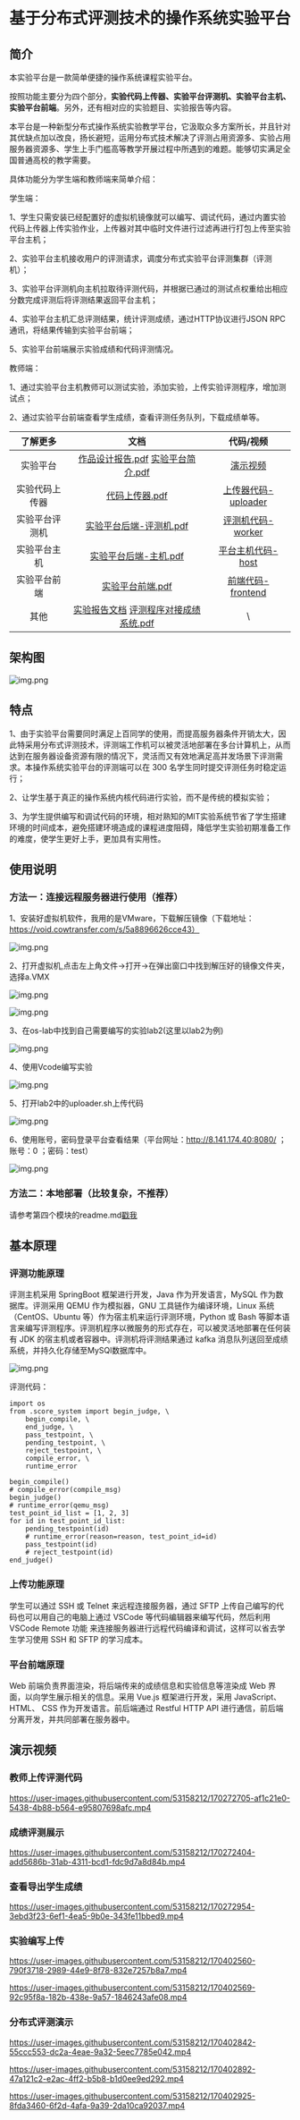 # 基于分布式评测技术的操作系统实验平台
## 简介
本实验平台是一款简单便捷的操作系统课程实验平台。

按照功能主要分为四个部分，**实验代码上传器、实验平台评测机、实验平台主机、实验平台前端**。另外，还有相对应的实验题目、实验报告等内容。

本平台是一种新型分布式操作系统实验教学平台，它汲取众多方案所长，并且针对其优缺点加以改良，扬长避短，运用分布式技术解决了评测占用资源多、实验占用服务器资源多、学生上手门槛高等教学开展过程中所遇到的难题。能够切实满足全国普通高校的教学需要。

具体功能分为学生端和教师端来简单介绍：

学生端：

1、学生只需安装已经配置好的虚拟机镜像就可以编写、调试代码，通过内置实验代码上传器上传实验作业，上传器对其中临时文件进行过滤再进行打包上传至实验平台主机；

2、实验平台主机接收用户的评测请求，调度分布式实验平台评测集群（评测机）；

3、实验平台评测机向主机拉取待评测代码，并根据已通过的测试点权重给出相应分数完成评测后将评测结果返回平台主机；

4、实验平台主机汇总评测结果，统计评测成绩，通过HTTP协议进行JSON RPC通讯，将结果传输到实验平台前端；

5、实验平台前端展示实验成绩和代码评测情况。

教师端：

1、通过实验平台主机教师可以测试实验，添加实验，上传实验评测程序，增加测试点；

2、通过实验平台前端查看学生成绩，查看评测任务队列，下载成绩单等。

| 了解更多 | 文档 | 代码/视频 |
| :----: | :----: | :----:|
| 实验平台 | [作品设计报告.pdf](./Documentation/Experimental%20Platform%20Design%20Document/%E4%BD%9C%E5%93%81%E8%AE%BE%E8%AE%A1%E6%8A%A5%E5%91%8A.pdf)    [实验平台简介.pdf](./Documentation/Experimental%20Platform%20Design%20Document/%E6%96%87%E6%A1%A3_%E5%AE%9E%E9%AA%8C%E5%B9%B3%E5%8F%B0%E7%AE%80%E4%BB%8B.pdf)| [演示视频](./Documentation/%E6%BC%94%E7%A4%BA%E8%A7%86%E9%A2%91.mp4.zip) |
| 实验代码上传器 |[代码上传器.pdf](./Documentation/Experimental%20Platform%20Design%20Document/%E4%BB%A3%E7%A0%81%E4%B8%8A%E4%BC%A0%E5%99%A8.pdf)|[上传器代码-uploader](./platform-code/uploader/)|
|实验平台评测机|[实验平台后端-评测机.pdf](./Documentation/Experimental%20Platform%20Design%20Document/%E5%AE%9E%E9%AA%8C%E5%B9%B3%E5%8F%B0%E5%90%8E%E7%AB%AF-%E8%AF%84%E6%B5%8B%E6%9C%BA.pdf)|[评测机代码-worker](./platform-code/worker/)|
| 实验平台主机 |[实验平台后端-主机.pdf](./Documentation/Experimental%20Platform%20Design%20Document/%E5%AE%9E%E9%AA%8C%E5%B9%B3%E5%8F%B0%E5%90%8E%E7%AB%AF-%E4%B8%BB%E6%9C%BA.pdf)|[平台主机代码-host](./platform-code/host/)|
| 实验平台前端 |[实验平台前端.pdf](./Documentation/Experimental%20Platform%20Design%20Document/%E5%AE%9E%E9%AA%8C%E5%B9%B3%E5%8F%B0%E5%89%8D%E7%AB%AF.pdf)|[前端代码-frontend](./platform-code/frontend/)|
|其他|[实验报告文档](./Documentation/Experimental%20topic%20guide%20book/)  [评测程序对接成绩系统.pdf](./Documentation/Experimental%20Platform%20Design%20Document/%E8%AF%84%E6%B5%8B%E7%A8%8B%E5%BA%8F%E5%AF%B9%E6%8E%A5%E6%88%90%E7%BB%A9%E7%B3%BB%E7%BB%9F%EF%BC%88%E4%B8%BB%E6%9C%BA%EF%BC%89.pdf)| \ |

## 架构图

![img.png](pics/架构图.png)

## 特点
1、由于实验平台需要同时满足上百同学的使用，而提高服务器条件开销太大，因此特采用分布式评测技术，评测端工作机可以被灵活地部署在多台计算机上，从而达到在服务器设备资源有限的情况下，灵活而又有效地满足高并发场景下评测需求。本操作系统实验平台的评测端可以在 300 名学生同时提交评测任务时稳定运行；

2、让学生基于真正的操作系统内核代码进行实验，而不是传统的模拟实验；

3、为学生提供编写和调试代码的环境，相对熟知的MIT实验系统节省了学生搭建环境的时间成本，避免搭建环境造成的课程进度阻碍，降低学生实验初期准备工作的难度，使学生更好上手，更加具有实用性。

## 使用说明
### 方法一：连接远程服务器进行使用（推荐）
1、安装好虚拟机软件，我用的是VMware，下载解压镜像（下载地址：https://void.cowtransfer.com/s/5a8896626cce43）

![img.png](pics/1-1.png)

2、打开虚拟机,点击左上角文件->打开->在弹出窗口中找到解压好的镜像文件夹，选择a.VMX

![img.png](pics/2-1.png)

![img.png](pics/2-2.png)

3、在os-lab中找到自己需要编写的实验lab2(这里以lab2为例)

![img.png](pics/3-1.png)

4、使用Vcode编写实验

![img.png](pics/4-1.png)

5、打开lab2中的uploader.sh上传代码

![img.png](pics/5-1.png)

6、使用账号，密码登录平台查看结果（平台网址：http://8.141.174.40:8080/ ；账号：0 ；密码：test）

![img.png](pics/6-1.png)

### 方法二：本地部署（比较复杂，不推荐）
请参考第四个模块的readme.md[戳我](platform-code/worker/README.md)

## 基本原理

### 评测功能原理
评测主机采用 SpringBoot 框架进行开发，Java 作为开发语言，MySQL 作为数据库。评测采用 QEMU 作为模拟器，GNU 工具链作为编译环境，Linux 系统（CentOS、Ubuntu 等）作为宿主机来运行评测环境，Python 或 Bash 等脚本语言来编写评测程序。评测机程序以微服务的形式存在，可以被灵活地部署在任何装有 JDK 的宿主机或者容器中。评测机将评测结果通过 kafka 消息队列送回至成绩系统，并持久化存储至MySQl数据库中。

![img.png](pics/2流程图.png)

评测代码：

```
import os
from .score_system import begin_judge, \
    begin_compile, \
    end_judge, \
    pass_testpoint, \
    pending_testpoint, \
    reject_testpoint, \
    compile_error, \
    runtime_error

begin_compile()
# compile_error(compile_msg)
begin_judge()
# runtime_error(qemu_msg)
test_point_id_list = [1, 2, 3]
for id in test_point_id_list:
    pending_testpoint(id)
    # runtime_error(reason=reason, test_point_id=id)
    pass_testpoint(id)
    # reject_testpoint(id)
end_judge()
```

### 上传功能原理
学生可以通过 SSH 或 Telnet 来远程连接服务器，通过 SFTP 上传自己编写的代码也可以用自己的电脑上通过 VSCode 等代码编辑器来编写代码，然后利用 VSCode Remote 功能 来连接服务器进行远程代码编译和调试，这样可以省去学生学习使用 SSH 和 SFTP 的学习成本。

### 平台前端原理
Web 前端负责界面渲染，将后端传来的成绩信息和实验信息等渲染成 Web 界面，以向学生展示相关的信息。采用 Vue.js 框架进行开发，采用 JavaScript、 HTML、 CSS 作为开发语言。前后端通过 Restful HTTP API 进行通信，前后端分离开发，并共同部署在服务器中。

## 演示视频
### 教师上传评测代码
https://user-images.githubusercontent.com/53158212/170272705-af1c21e0-5438-4b88-b564-e95807698afc.mp4
### 成绩评测展示
https://user-images.githubusercontent.com/53158212/170272404-add5686b-31ab-4311-bcd1-fdc9d7a8d84b.mp4
### 查看导出学生成绩
https://user-images.githubusercontent.com/53158212/170272954-3ebd3f23-6ef1-4ea5-9b0e-343fe11bbed9.mp4
### 实验编写上传
https://user-images.githubusercontent.com/53158212/170402560-790f3718-2989-44e9-8f78-832e7257b8a7.mp4

https://user-images.githubusercontent.com/53158212/170402569-92c95f8a-182b-438e-9a57-1846243afe08.mp4
### 分布式评测演示
https://user-images.githubusercontent.com/53158212/170402842-55ccc553-dc2a-4eae-9a32-5eec7785e042.mp4

https://user-images.githubusercontent.com/53158212/170402892-47a121c2-e2ac-4ff2-b5b8-b1d0ee9ed292.mp4

https://user-images.githubusercontent.com/53158212/170402925-8fda3460-6f2d-4afa-9a39-2da10ca92037.mp4

